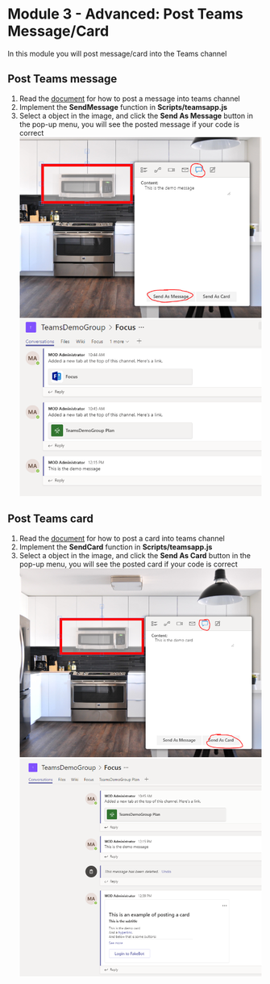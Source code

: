 # Module 3 - Advanced: Post Teams Message/Card 
In this module you will post message/card into the Teams channel 

## Post Teams message
1. Read the [document](https://docs.microsoft.com/en-us/graph/api/channel-post-messages?view=graph-rest-beta&tabs=http) for how to post a message into teams channel
2. Implement the **SendMessage** function in **Scripts/teamsapp.js**
3. Select a object in the image, and click the **Send As Message** button in the pop-up menu, you will see the posted message if your code is correct
![Send As Message button](imgs/postMessage.PNG "Send As Message button")
![Channel Message](imgs/demomessage.PNG "Channel Message")

## Post Teams card
1. Read the [document](https://docs.microsoft.com/en-us/graph/api/channel-post-messages?view=graph-rest-beta&tabs=http) for how to post a card into teams channel
2. Implement the **SendCard** function in **Scripts/teamsapp.js**
3. Select a object in the image, and click the **Send As Card** button in the pop-up menu, you will see the posted card if your code is correct
![Send As Card button](imgs/postCard.PNG "Send As Card button")
![Channel Card](imgs/democard.PNG "Channel Card")



